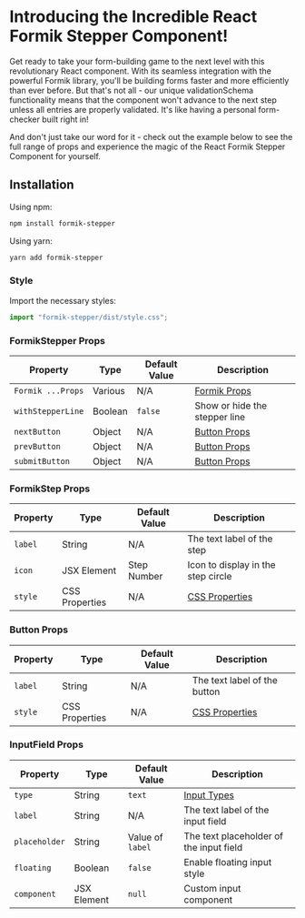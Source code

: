 # Introducing the Incredible React Formik Stepper Component!

Get ready to take your form-building game to the next level with this revolutionary React component. With its seamless integration with the powerful Formik library, you'll be building forms faster and more efficiently than ever before. But that's not all - our unique validationSchema functionality means that the component won't advance to the next step unless all entries are properly validated. It's like having a personal form-checker built right in!

And don't just take our word for it - check out the example below to see the full range of props and experience the magic of the React Formik Stepper Component for yourself.

## Installation

Using npm:

```bash
npm install formik-stepper
```

Using yarn:

```bash
yarn add formik-stepper
```

### Style

Import the necessary styles:

```jsx
import "formik-stepper/dist/style.css";
```

### FormikStepper Props

| Property          | Type    | Default Value | Description                                        |
| ----------------- | ------- | ------------- | -------------------------------------------------- |
| `Formik ...Props` | Various | N/A           | [Formik Props](https://formik.org/docs/api/formik) |
| `withStepperLine` | Boolean | `false`       | Show or hide the stepper line                      |
| `nextButton`      | Object  | N/A           | [Button Props](#button-props)                      |
| `prevButton`      | Object  | N/A           | [Button Props](#button-props)                      |
| `submitButton`    | Object  | N/A           | [Button Props](#button-props)                      |

### FormikStep Props

| Property | Type           | Default Value | Description                                                     |
| -------- | -------------- | ------------- | --------------------------------------------------------------- |
| `label`  | String         | N/A           | The text label of the step                                      |
| `icon`   | JSX Element    | Step Number   | Icon to display in the step circle                              |
| `style`  | CSS Properties | N/A           | [CSS Properties](https://www.w3schools.com/react/react_css.asp) |

### Button Props

| Property | Type           | Default Value | Description                                                     |
| -------- | -------------- | ------------- | --------------------------------------------------------------- |
| `label`  | String         | N/A           | The text label of the button                                    |
| `style`  | CSS Properties | N/A           | [CSS Properties](https://www.w3schools.com/react/react_css.asp) |

### InputField Props

| Property      | Type        | Default Value    | Description                                                      |
| ------------- | ----------- | ---------------- | ---------------------------------------------------------------- |
| `type`        | String      | `text`           | [Input Types](https://www.w3schools.com/tags/att_input_type.asp) |
| `label`       | String      | N/A              | The text label of the input field                                |
| `placeholder` | String      | Value of `label` | The text placeholder of the input field                          |
| `floating`    | Boolean     | `false`          | Enable floating input style                                      |
| `component`   | JSX Element | `null`           | Custom input component                                           |
